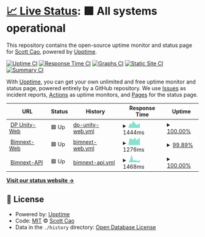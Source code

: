 # [📈 Live Status](https://status.dpunity.com): <!--live status--> **🟩 All systems operational**

This repository contains the open-source uptime monitor and status page for [Scott Cao](https://status.dpunity.com), powered by [Upptime](https://github.com/upptime/upptime).

[![Uptime CI](https://github.com/tuyencaovn/dpunitystatus/workflows/Uptime%20CI/badge.svg)](https://github.com/tuyencaovn/dpunitystatus/actions?query=workflow%3A%22Uptime+CI%22)
[![Response Time CI](https://github.com/tuyencaovn/dpunitystatus/workflows/Response%20Time%20CI/badge.svg)](https://github.com/tuyencaovn/dpunitystatus/actions?query=workflow%3A%22Response+Time+CI%22)
[![Graphs CI](https://github.com/tuyencaovn/dpunitystatus/workflows/Graphs%20CI/badge.svg)](https://github.com/tuyencaovn/dpunitystatus/actions?query=workflow%3A%22Graphs+CI%22)
[![Static Site CI](https://github.com/tuyencaovn/dpunitystatus/workflows/Static%20Site%20CI/badge.svg)](https://github.com/tuyencaovn/dpunitystatus/actions?query=workflow%3A%22Static+Site+CI%22)
[![Summary CI](https://github.com/tuyencaovn/dpunitystatus/workflows/Summary%20CI/badge.svg)](https://github.com/tuyencaovn/dpunitystatus/actions?query=workflow%3A%22Summary+CI%22)

With [Upptime](https://upptime.js.org), you can get your own unlimited and free uptime monitor and status page, powered entirely by a GitHub repository. We use [Issues](https://github.com/tuyencaovn/dpunitystatus/issues) as incident reports, [Actions](https://github.com/tuyencaovn/dpunitystatus/actions) as uptime monitors, and [Pages](https://status.dpunity.com) for the status page.

<!--start: status pages-->
<!-- This summary is generated by Upptime (https://github.com/upptime/upptime) -->
<!-- Do not edit this manually, your changes will be overwritten -->
<!-- prettier-ignore -->
| URL | Status | History | Response Time | Uptime |
| --- | ------ | ------- | ------------- | ------ |
| <img alt="" src="https://icons.duckduckgo.com/ip3/dpunity.com.ico" height="13"> [DP Unity-Web](https://dpunity.com) | 🟩 Up | [dp-unity-web.yml](https://github.com/tuyencaovn/dpunitystatus/commits/HEAD/history/dp-unity-web.yml) | <details><summary><img alt="Response time graph" src="./graphs/dp-unity-web/response-time-week.png" height="20"> 1444ms</summary><br><a href="https://status.dpunity.com/history/dp-unity-web"><img alt="Response time 1577" src="https://img.shields.io/endpoint?url=https%3A%2F%2Fraw.githubusercontent.com%2Ftuyencaovn%2Fdpunitystatus%2FHEAD%2Fapi%2Fdp-unity-web%2Fresponse-time.json"></a><br><a href="https://status.dpunity.com/history/dp-unity-web"><img alt="24-hour response time 1621" src="https://img.shields.io/endpoint?url=https%3A%2F%2Fraw.githubusercontent.com%2Ftuyencaovn%2Fdpunitystatus%2FHEAD%2Fapi%2Fdp-unity-web%2Fresponse-time-day.json"></a><br><a href="https://status.dpunity.com/history/dp-unity-web"><img alt="7-day response time 1444" src="https://img.shields.io/endpoint?url=https%3A%2F%2Fraw.githubusercontent.com%2Ftuyencaovn%2Fdpunitystatus%2FHEAD%2Fapi%2Fdp-unity-web%2Fresponse-time-week.json"></a><br><a href="https://status.dpunity.com/history/dp-unity-web"><img alt="30-day response time 2024" src="https://img.shields.io/endpoint?url=https%3A%2F%2Fraw.githubusercontent.com%2Ftuyencaovn%2Fdpunitystatus%2FHEAD%2Fapi%2Fdp-unity-web%2Fresponse-time-month.json"></a><br><a href="https://status.dpunity.com/history/dp-unity-web"><img alt="1-year response time 1577" src="https://img.shields.io/endpoint?url=https%3A%2F%2Fraw.githubusercontent.com%2Ftuyencaovn%2Fdpunitystatus%2FHEAD%2Fapi%2Fdp-unity-web%2Fresponse-time-year.json"></a></details> | <details><summary><a href="https://status.dpunity.com/history/dp-unity-web">100.00%</a></summary><a href="https://status.dpunity.com/history/dp-unity-web"><img alt="All-time uptime 99.87%" src="https://img.shields.io/endpoint?url=https%3A%2F%2Fraw.githubusercontent.com%2Ftuyencaovn%2Fdpunitystatus%2FHEAD%2Fapi%2Fdp-unity-web%2Fuptime.json"></a><br><a href="https://status.dpunity.com/history/dp-unity-web"><img alt="24-hour uptime 100.00%" src="https://img.shields.io/endpoint?url=https%3A%2F%2Fraw.githubusercontent.com%2Ftuyencaovn%2Fdpunitystatus%2FHEAD%2Fapi%2Fdp-unity-web%2Fuptime-day.json"></a><br><a href="https://status.dpunity.com/history/dp-unity-web"><img alt="7-day uptime 100.00%" src="https://img.shields.io/endpoint?url=https%3A%2F%2Fraw.githubusercontent.com%2Ftuyencaovn%2Fdpunitystatus%2FHEAD%2Fapi%2Fdp-unity-web%2Fuptime-week.json"></a><br><a href="https://status.dpunity.com/history/dp-unity-web"><img alt="30-day uptime 100.00%" src="https://img.shields.io/endpoint?url=https%3A%2F%2Fraw.githubusercontent.com%2Ftuyencaovn%2Fdpunitystatus%2FHEAD%2Fapi%2Fdp-unity-web%2Fuptime-month.json"></a><br><a href="https://status.dpunity.com/history/dp-unity-web"><img alt="1-year uptime 99.87%" src="https://img.shields.io/endpoint?url=https%3A%2F%2Fraw.githubusercontent.com%2Ftuyencaovn%2Fdpunitystatus%2FHEAD%2Fapi%2Fdp-unity-web%2Fuptime-year.json"></a></details>
| <img alt="" src="https://icons.duckduckgo.com/ip3/bimnext.dpunity.com.ico" height="13"> [Bimnext-Web](https://bimnext.dpunity.com) | 🟩 Up | [bimnext-web.yml](https://github.com/tuyencaovn/dpunitystatus/commits/HEAD/history/bimnext-web.yml) | <details><summary><img alt="Response time graph" src="./graphs/bimnext-web/response-time-week.png" height="20"> 1276ms</summary><br><a href="https://status.dpunity.com/history/bimnext-web"><img alt="Response time 1481" src="https://img.shields.io/endpoint?url=https%3A%2F%2Fraw.githubusercontent.com%2Ftuyencaovn%2Fdpunitystatus%2FHEAD%2Fapi%2Fbimnext-web%2Fresponse-time.json"></a><br><a href="https://status.dpunity.com/history/bimnext-web"><img alt="24-hour response time 1303" src="https://img.shields.io/endpoint?url=https%3A%2F%2Fraw.githubusercontent.com%2Ftuyencaovn%2Fdpunitystatus%2FHEAD%2Fapi%2Fbimnext-web%2Fresponse-time-day.json"></a><br><a href="https://status.dpunity.com/history/bimnext-web"><img alt="7-day response time 1276" src="https://img.shields.io/endpoint?url=https%3A%2F%2Fraw.githubusercontent.com%2Ftuyencaovn%2Fdpunitystatus%2FHEAD%2Fapi%2Fbimnext-web%2Fresponse-time-week.json"></a><br><a href="https://status.dpunity.com/history/bimnext-web"><img alt="30-day response time 1573" src="https://img.shields.io/endpoint?url=https%3A%2F%2Fraw.githubusercontent.com%2Ftuyencaovn%2Fdpunitystatus%2FHEAD%2Fapi%2Fbimnext-web%2Fresponse-time-month.json"></a><br><a href="https://status.dpunity.com/history/bimnext-web"><img alt="1-year response time 1481" src="https://img.shields.io/endpoint?url=https%3A%2F%2Fraw.githubusercontent.com%2Ftuyencaovn%2Fdpunitystatus%2FHEAD%2Fapi%2Fbimnext-web%2Fresponse-time-year.json"></a></details> | <details><summary><a href="https://status.dpunity.com/history/bimnext-web">99.89%</a></summary><a href="https://status.dpunity.com/history/bimnext-web"><img alt="All-time uptime 99.87%" src="https://img.shields.io/endpoint?url=https%3A%2F%2Fraw.githubusercontent.com%2Ftuyencaovn%2Fdpunitystatus%2FHEAD%2Fapi%2Fbimnext-web%2Fuptime.json"></a><br><a href="https://status.dpunity.com/history/bimnext-web"><img alt="24-hour uptime 99.22%" src="https://img.shields.io/endpoint?url=https%3A%2F%2Fraw.githubusercontent.com%2Ftuyencaovn%2Fdpunitystatus%2FHEAD%2Fapi%2Fbimnext-web%2Fuptime-day.json"></a><br><a href="https://status.dpunity.com/history/bimnext-web"><img alt="7-day uptime 99.89%" src="https://img.shields.io/endpoint?url=https%3A%2F%2Fraw.githubusercontent.com%2Ftuyencaovn%2Fdpunitystatus%2FHEAD%2Fapi%2Fbimnext-web%2Fuptime-week.json"></a><br><a href="https://status.dpunity.com/history/bimnext-web"><img alt="30-day uptime 99.97%" src="https://img.shields.io/endpoint?url=https%3A%2F%2Fraw.githubusercontent.com%2Ftuyencaovn%2Fdpunitystatus%2FHEAD%2Fapi%2Fbimnext-web%2Fuptime-month.json"></a><br><a href="https://status.dpunity.com/history/bimnext-web"><img alt="1-year uptime 99.87%" src="https://img.shields.io/endpoint?url=https%3A%2F%2Fraw.githubusercontent.com%2Ftuyencaovn%2Fdpunitystatus%2FHEAD%2Fapi%2Fbimnext-web%2Fuptime-year.json"></a></details>
| <img alt="" src="https://icons.duckduckgo.com/ip3/bimnextapi.dpunity.com.ico" height="13"> [Bimnext-API](https://bimnextapi.dpunity.com) | 🟩 Up | [bimnext-api.yml](https://github.com/tuyencaovn/dpunitystatus/commits/HEAD/history/bimnext-api.yml) | <details><summary><img alt="Response time graph" src="./graphs/bimnext-api/response-time-week.png" height="20"> 1468ms</summary><br><a href="https://status.dpunity.com/history/bimnext-api"><img alt="Response time 1271" src="https://img.shields.io/endpoint?url=https%3A%2F%2Fraw.githubusercontent.com%2Ftuyencaovn%2Fdpunitystatus%2FHEAD%2Fapi%2Fbimnext-api%2Fresponse-time.json"></a><br><a href="https://status.dpunity.com/history/bimnext-api"><img alt="24-hour response time 1220" src="https://img.shields.io/endpoint?url=https%3A%2F%2Fraw.githubusercontent.com%2Ftuyencaovn%2Fdpunitystatus%2FHEAD%2Fapi%2Fbimnext-api%2Fresponse-time-day.json"></a><br><a href="https://status.dpunity.com/history/bimnext-api"><img alt="7-day response time 1468" src="https://img.shields.io/endpoint?url=https%3A%2F%2Fraw.githubusercontent.com%2Ftuyencaovn%2Fdpunitystatus%2FHEAD%2Fapi%2Fbimnext-api%2Fresponse-time-week.json"></a><br><a href="https://status.dpunity.com/history/bimnext-api"><img alt="30-day response time 1655" src="https://img.shields.io/endpoint?url=https%3A%2F%2Fraw.githubusercontent.com%2Ftuyencaovn%2Fdpunitystatus%2FHEAD%2Fapi%2Fbimnext-api%2Fresponse-time-month.json"></a><br><a href="https://status.dpunity.com/history/bimnext-api"><img alt="1-year response time 1271" src="https://img.shields.io/endpoint?url=https%3A%2F%2Fraw.githubusercontent.com%2Ftuyencaovn%2Fdpunitystatus%2FHEAD%2Fapi%2Fbimnext-api%2Fresponse-time-year.json"></a></details> | <details><summary><a href="https://status.dpunity.com/history/bimnext-api">100.00%</a></summary><a href="https://status.dpunity.com/history/bimnext-api"><img alt="All-time uptime 99.88%" src="https://img.shields.io/endpoint?url=https%3A%2F%2Fraw.githubusercontent.com%2Ftuyencaovn%2Fdpunitystatus%2FHEAD%2Fapi%2Fbimnext-api%2Fuptime.json"></a><br><a href="https://status.dpunity.com/history/bimnext-api"><img alt="24-hour uptime 100.00%" src="https://img.shields.io/endpoint?url=https%3A%2F%2Fraw.githubusercontent.com%2Ftuyencaovn%2Fdpunitystatus%2FHEAD%2Fapi%2Fbimnext-api%2Fuptime-day.json"></a><br><a href="https://status.dpunity.com/history/bimnext-api"><img alt="7-day uptime 100.00%" src="https://img.shields.io/endpoint?url=https%3A%2F%2Fraw.githubusercontent.com%2Ftuyencaovn%2Fdpunitystatus%2FHEAD%2Fapi%2Fbimnext-api%2Fuptime-week.json"></a><br><a href="https://status.dpunity.com/history/bimnext-api"><img alt="30-day uptime 100.00%" src="https://img.shields.io/endpoint?url=https%3A%2F%2Fraw.githubusercontent.com%2Ftuyencaovn%2Fdpunitystatus%2FHEAD%2Fapi%2Fbimnext-api%2Fuptime-month.json"></a><br><a href="https://status.dpunity.com/history/bimnext-api"><img alt="1-year uptime 99.88%" src="https://img.shields.io/endpoint?url=https%3A%2F%2Fraw.githubusercontent.com%2Ftuyencaovn%2Fdpunitystatus%2FHEAD%2Fapi%2Fbimnext-api%2Fuptime-year.json"></a></details>

<!--end: status pages-->

[**Visit our status website →**](https://status.dpunity.com)

## 📄 License

- Powered by: [Upptime](https://github.com/upptime/upptime)
- Code: [MIT](./LICENSE) © [Scott Cao](https://status.dpunity.com)
- Data in the `./history` directory: [Open Database License](https://opendatacommons.org/licenses/odbl/1-0/)
